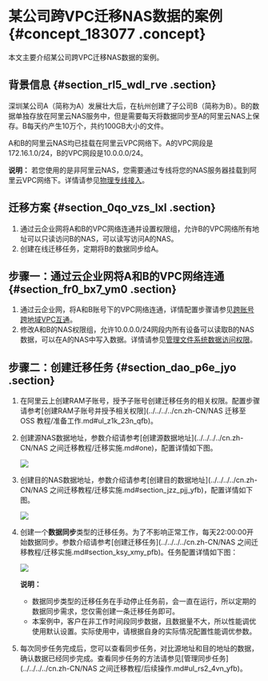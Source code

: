 # 某公司跨VPC迁移NAS数据的案例 {#concept_183077 .concept}

本文主要介绍某公司跨VPC迁移NAS数据的案例。

## 背景信息 {#section_rl5_wdl_rve .section}

深圳某公司A（简称为A）发展壮大后，在杭州创建了子公司B（简称为B）。B的数据单独存放在阿里云NAS服务中，但是需要每天将数据同步至A的阿里云NAS上保存。B每天约产生10万个，共约100GB大小的文件。

A和B的阿里云NAS均已挂载在阿里云VPC网络下。A的VPC网段是172.16.1.0/24，B的VPC网段是10.0.0.0/24。

**说明：** 若您使用的是非阿里云NAS，您需要通过专线将您的NAS服务器挂载到阿里云VPC网络下。详情请参见[物理专线接入](../../../../cn.zh-CN/快速入门/物理专线接入.md#)。

## 迁移方案 {#section_0qo_vzs_lxl .section}

1.  通过云企业网将A和B的VPC网络连通并设置权限组，允许B的VPC网络所有地址可以只读访问B的NAS，可以读写访问A的NAS。
2.  创建在线迁移任务，定期将B的数据同步给A。

## 步骤一：通过云企业网将A和B的VPC网络连通 {#section_fr0_bx7_ym0 .section}

1.  通过云企业网，将A和B账号下的VPC网络连通，详情配置步骤请参见[跨账号跨地域VPC互通](../../../../cn.zh-CN/快速入门/跨账号跨地域VPC和VBR互通.md#)。
2.  修改A和B的NAS权限组，允许10.0.0.0/24网段内所有设备可以读取B的NAS数据，可以在A的NAS中写入数据。详情请参见[管理文件系统数据访问权限](../../../../cn.zh-CN/使用指南/管理文件系统数据访问权限.md#)。

## 步骤二：创建迁移任务 {#section_dao_p6e_jyo .section}

1.  在阿里云上创建RAM子账号，授予子账号创建迁移任务的相关权限。配置步骤请参考[创建RAM子账号并授予相关权限](../../../../cn.zh-CN/NAS 迁移至 OSS 教程/准备工作.md#ul_z1k_23n_qfb)。
2.  创建源NAS数据地址，参数介绍请参考[创建源数据地址](../../../../cn.zh-CN/NAS 之间迁移教程/迁移实施.md#one)，配置详情如下图。

    ![](http://static-aliyun-doc.oss-cn-hangzhou.aliyuncs.com/assets/img/156897/155608506945080_zh-CN.png)

3.  创建目的NAS数据地址，参数介绍请参考[创建目的数据地址](../../../../cn.zh-CN/NAS 之间迁移教程/迁移实施.md#section_jzz_pjj_yfb)，配置详情如下图。

    ![](http://static-aliyun-doc.oss-cn-hangzhou.aliyuncs.com/assets/img/156897/155608506945081_zh-CN.png)

4.  创建一个**数据同步**类型的迁移任务。为了不影响正常工作，每天22:00:00开始数据同步。参数介绍请参考[创建迁移任务](../../../../cn.zh-CN/NAS 之间迁移教程/迁移实施.md#section_ksy_xmy_pfb)。任务配置详情如下图：

    ![](http://static-aliyun-doc.oss-cn-hangzhou.aliyuncs.com/assets/img/156897/155608506945090_zh-CN.png)

    **说明：** 

    -   数据同步类型的迁移任务在手动停止任务前，会一直在运行，所以定期的数据同步需求，您仅需创建一条迁移任务即可。
    -   本案例中，客户在非工作时间段同步数据，且数据量不大，所以性能调优使用默认设置。实际使用中，请根据自身的实际情况配置性能调优参数。
5.  每次同步任务完成后，您可以查看同步任务，对比源地址和目的地址的数据，确认数据已经同步完成。查看同步任务的方法请参见[管理同步任务](../../../../cn.zh-CN/NAS 之间迁移教程/后续操作.md#ul_rs2_4vn_yfb)。


